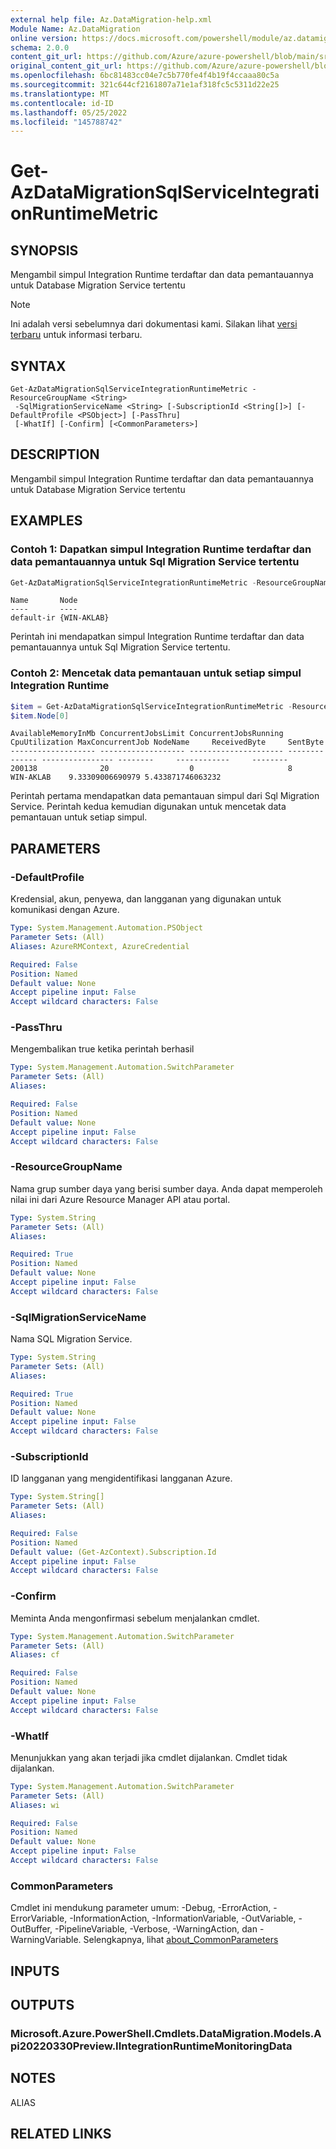 ```yaml
---
external help file: Az.DataMigration-help.xml
Module Name: Az.DataMigration
online version: https://docs.microsoft.com/powershell/module/az.datamigration/get-azdatamigrationsqlserviceintegrationruntimemetric
schema: 2.0.0
content_git_url: https://github.com/Azure/azure-powershell/blob/main/src/DataMigration/DataMigration/help/Get-AzDataMigrationSqlServiceIntegrationRuntimeMetric.md
original_content_git_url: https://github.com/Azure/azure-powershell/blob/main/src/DataMigration/DataMigration/help/Get-AzDataMigrationSqlServiceIntegrationRuntimeMetric.md
ms.openlocfilehash: 6bc81483cc04e7c5b770fe4f4b19f4ccaaa80c5a
ms.sourcegitcommit: 321c644cf2161807a71e1af318fc5c5311d22e25
ms.translationtype: MT
ms.contentlocale: id-ID
ms.lasthandoff: 05/25/2022
ms.locfileid: "145788742"
---
```

# Get-AzDataMigrationSqlServiceIntegrationRuntimeMetric

## SYNOPSIS
Mengambil simpul Integration Runtime terdaftar dan data pemantauannya untuk Database Migration Service tertentu

> [!NOTE]
>Ini adalah versi sebelumnya dari dokumentasi kami. Silakan lihat [versi terbaru](/powershell/module/az.datamigration/get-azdatamigrationsqlserviceintegrationruntimemetric) untuk informasi terbaru.

## SYNTAX

```
Get-AzDataMigrationSqlServiceIntegrationRuntimeMetric -ResourceGroupName <String>
 -SqlMigrationServiceName <String> [-SubscriptionId <String[]>] [-DefaultProfile <PSObject>] [-PassThru]
 [-WhatIf] [-Confirm] [<CommonParameters>]
```

## DESCRIPTION
Mengambil simpul Integration Runtime terdaftar dan data pemantauannya untuk Database Migration Service tertentu

## EXAMPLES

### Contoh 1: Dapatkan simpul Integration Runtime terdaftar dan data pemantauannya untuk Sql Migration Service tertentu
```powershell
Get-AzDataMigrationSqlServiceIntegrationRuntimeMetric -ResourceGroupName "MyResourceGroup" -SqlMigrationServiceName "MySqlMigrationService" | Select *
```

```output
Name       Node
----       ----
default-ir {WIN-AKLAB}
```

Perintah ini mendapatkan simpul Integration Runtime terdaftar dan data pemantauannya untuk Sql Migration Service tertentu.

### Contoh 2: Mencetak data pemantauan untuk setiap simpul Integration Runtime
```powershell
$item = Get-AzDataMigrationSqlServiceIntegrationRuntimeMetric -ResourceGroupName "MyResourceGroup" -SqlMigrationService "MySqlMigrationService"
$item.Node[0]
```

```output
AvailableMemoryInMb ConcurrentJobsLimit ConcurrentJobsRunning CpuUtilization MaxConcurrentJob NodeName     ReceivedByte     SentByte
------------------- ------------------- --------------------- -------------- ---------------- --------     ------------     --------
200138              20                  0                     8                               WIN-AKLAB    9.33309006690979 5.433871746063232
```

Perintah pertama mendapatkan data pemantauan simpul dari Sql Migration Service.
Perintah kedua kemudian digunakan untuk mencetak data pemantauan untuk setiap simpul.

## PARAMETERS

### -DefaultProfile
Kredensial, akun, penyewa, dan langganan yang digunakan untuk komunikasi dengan Azure.

```yaml
Type: System.Management.Automation.PSObject
Parameter Sets: (All)
Aliases: AzureRMContext, AzureCredential

Required: False
Position: Named
Default value: None
Accept pipeline input: False
Accept wildcard characters: False
```

### -PassThru
Mengembalikan true ketika perintah berhasil

```yaml
Type: System.Management.Automation.SwitchParameter
Parameter Sets: (All)
Aliases:

Required: False
Position: Named
Default value: None
Accept pipeline input: False
Accept wildcard characters: False
```

### -ResourceGroupName
Nama grup sumber daya yang berisi sumber daya.
Anda dapat memperoleh nilai ini dari Azure Resource Manager API atau portal.

```yaml
Type: System.String
Parameter Sets: (All)
Aliases:

Required: True
Position: Named
Default value: None
Accept pipeline input: False
Accept wildcard characters: False
```

### -SqlMigrationServiceName
Nama SQL Migration Service.

```yaml
Type: System.String
Parameter Sets: (All)
Aliases:

Required: True
Position: Named
Default value: None
Accept pipeline input: False
Accept wildcard characters: False
```

### -SubscriptionId
ID langganan yang mengidentifikasi langganan Azure.

```yaml
Type: System.String[]
Parameter Sets: (All)
Aliases:

Required: False
Position: Named
Default value: (Get-AzContext).Subscription.Id
Accept pipeline input: False
Accept wildcard characters: False
```

### -Confirm
Meminta Anda mengonfirmasi sebelum menjalankan cmdlet.

```yaml
Type: System.Management.Automation.SwitchParameter
Parameter Sets: (All)
Aliases: cf

Required: False
Position: Named
Default value: None
Accept pipeline input: False
Accept wildcard characters: False
```

### -WhatIf
Menunjukkan yang akan terjadi jika cmdlet dijalankan.
Cmdlet tidak dijalankan.

```yaml
Type: System.Management.Automation.SwitchParameter
Parameter Sets: (All)
Aliases: wi

Required: False
Position: Named
Default value: None
Accept pipeline input: False
Accept wildcard characters: False
```

### CommonParameters
Cmdlet ini mendukung parameter umum: -Debug, -ErrorAction, -ErrorVariable, -InformationAction, -InformationVariable, -OutVariable, -OutBuffer, -PipelineVariable, -Verbose, -WarningAction, dan -WarningVariable. Selengkapnya, lihat [about_CommonParameters](http://go.microsoft.com/fwlink/?LinkID=113216)

## INPUTS

## OUTPUTS

### Microsoft.Azure.PowerShell.Cmdlets.DataMigration.Models.Api20220330Preview.IIntegrationRuntimeMonitoringData

## NOTES

ALIAS

## RELATED LINKS
